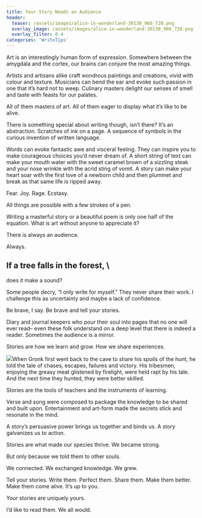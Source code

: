 ```yaml
---
title: Your Story Needs an Audience
header:
  teaser: /assets/images/alice-in-wonderland-30130_960_720.png
  overlay_image: /assets/images/alice-in-wonderland-30130_960_720.png
  overlay_filter: 0.4
categories: 'WriteTips'
---
```

Art is an interestingly human form of expression. Somewhere between the amygdala and the cortex, our brains can conjure the most amazing things.

Artists and artisans alike craft wondrous paintings and creations, vivid with colour and texture. Musicians can bend the ear and evoke such passion in one that it’s hard not to weep. Culinary masters delight our senses of smell and taste with feasts for our palates.

All of them masters of art. All of them eager to display what it’s like to be alive.

There is something special about writing though, isn’t there? It’s an abstraction. Scratches of ink on a page. A sequence of symbols in the curious invention of written language.

Words can evoke fantastic awe and visceral feeling. They can inspire you to make courageous choices you’d never dream of. A short string of text can make your mouth water with the sweet caramel brown of a sizzling steak and your nose wrinkle with the acrid sting of vomit. A story can make your heart soar with the first love of a newborn child and then plummet and break as that same life is ripped away.

Fear. Joy. Rage. Ecstasy.

All things are possible with a few strokes of a pen.

Writing a masterful story or a beautiful poem is only one half of the equation. What is art without anyone to appreciate it?

There is always an audience.

Always.

## If a tree falls in the forest, \
does it make a sound?

Some people decry, “I only write for myself.” They never share their work. I challenge this as uncertainty and maybe a lack of confidence.

Be brave, I say. Be brave and tell your stories.

Diary and journal keepers who pour their soul into pages that no one will ever read– even these folk understand on a deep level that there is indeed a reader. Sometimes the audience is a mirror.

Stories are how we learn and grow. How we share experiences.

![](https://i2.wp.com/douglangille.ca/wp-content/uploads/sites/18/2017/09/fire-2560427_1920-200x300.jpg?resize=200%2C300&ssl=1)When Gronk first went back to the cave to share his spoils of the hunt, he told the tale of chases, escapes, failures and victory. His tribesmen, enjoying the greasy meat glistened by firelight, were held rapt by his tale. And the next time they hunted, they were better skilled.

Stories are the tools of teachers and the instruments of learning.

Verse and song were composed to package the knowledge to be shared and built upon. Entertainment and art-form made the secrets stick and resonate in the mind.

A story’s persuasive power brings us together and binds us. A story galvanizes us to action.

Stories are what made our species thrive. We became strong.

But only because we told them to other souls.

We connected. We exchanged knowledge. We grew.

Tell your stories. Write them. Perfect them. Share them. Make them better. Make them come alive. It’s up to you.

Your stories are uniquely yours.

I’d like to read them. We all would.
